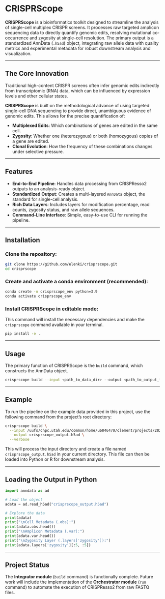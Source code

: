 # CRISPRScope

**CRISPRScope** is a bioinformatics toolkit designed to streamline the analysis of single-cell multiplex CRISPR screens. It processes raw targeted amplicon sequencing data to directly quantify genomic edits, resolving mutational co-occurrence and zygosity at single-cell resolution. The primary output is a standardized AnnData (`.h5ad`) object, integrating raw allele data with quality metrics and experimental metadata for robust downstream analysis and visualization.

---

## The Core Innovation

Traditional high-content CRISPR screens often infer genomic edits indirectly from transcriptomic (RNA) data, which can be influenced by expression levels and other cellular states.

**CRISPRScope** is built on the methodological advance of using targeted single-cell DNA sequencing to provide direct, unambiguous evidence of genomic edits. This allows for the precise quantification of:

- **Multiplexed Edits**: Which combinations of genes are edited in the same cell.
- **Zygosity**: Whether one (heterozygous) or both (homozygous) copies of a gene are edited.
- **Clonal Evolution**: How the frequency of these combinations changes under selective pressure.

---

## Features

- **End-to-End Pipeline**: Handles data processing from CRISPResso2 outputs to an analysis-ready object.  
- **Standardized Output**: Creates a multi-layered `AnnData` object, the standard for single-cell analysis.  
- **Rich Data Layers**: Includes layers for modification percentage, read counts, zygosity status, and raw allele sequences.  
- **Command-Line Interface**: Simple, easy-to-use CLI for running the pipeline.

---

## Installation

### Clone the repository:

```bash
git clone https://github.com/elenki/crisprscope.git
cd crisprscope
````

### Create and activate a conda environment (recommended):

```bash
conda create -n crisprscope_env python=3.9
conda activate crisprscope_env
```

### Install CRISPRScope in editable mode:

This command will install the necessary dependencies and make the `crisprscope` command available in your terminal.

```bash
pip install -e .
```

---

## Usage

The primary function of CRISPRScope is the `build` command, which constructs the AnnData object.

```bash
crisprscope build --input <path_to_data_dir> --output <path_to_output_file.h5ad>
```

---

## Example

To run the pipeline on the example data provided in this project, use the following command from the project’s root directory:

```bash
crisprscope build \
  --input /uufs/chpc.utah.edu/common/home/u6046470/clement/projects/20230818_scCRISPR/analysis/01_run_on_20200804_BaF3_revision \
  --output crisprscope_output.h5ad \
  --verbose
```

This will process the input directory and create a file named `crisprscope_output.h5ad` in your current directory. This file can then be loaded into Python or R for downstream analysis.

---

## Loading the Output in Python

```python
import anndata as ad

# Load the object
adata = ad.read_h5ad("crisprscope_output.h5ad")

# Explore the data
print(adata)
print("\nCell Metadata (.obs):")
print(adata.obs.head())
print("\nAmplicon Metadata (.var):")
print(adata.var.head())
print("\nZygosity Layer (.layers['zygosity']):")
print(adata.layers['zygosity'][:5, :5])
```

---

## Project Status

The **Integrator module** (`build` command) is functionally complete.
Future work will include the implementation of the **Orchestrator module** (`run` command) to automate the execution of CRISPResso2 from raw FASTQ files.